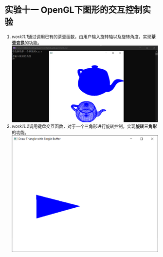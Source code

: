 # 实验十一 OpenGL下图形的交互控制实验
1. *work11.1*通过调用已有的茶壶函数，由用户输入旋转轴以及旋转角度，实现**茶壶变换**的功能。
![avatar](/袁新宇_20201060335/images/work11.1.png)
2. *work11.2*调用键盘交互函数，对于一个三角形进行旋转控制，实现**旋转三角形**的功能。
![avatar](/袁新宇_20201060335/images/work11.2.png)
